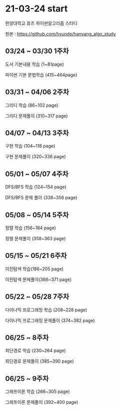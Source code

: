 # 21-03-24 start
한양대학교 휴즈 파이썬알고리즘 스터디

원본 : https://github.com/hyundp/hanyang_algo_study


## 03/24 ~ 03/30 1주차

도서 기본내용 학습 (1~81page)

파이썬 기본 문법학습 (415~464page)


## 03/31 ~ 04/06 2주차

그리디 학습 (86~102 page)

그리디 문제풀이 (310~317 page)


## 04/07 ~ 04/13 3주차

구현 학습 (104~118 page)

구현 문제풀이 (320~336 page)

## 05/01 ~ 05/07 4주차

DFS/BFS 학습 (124~154 page)

DFS/BFS 문제 풀이 (338~356 page)

## 05/08 ~ 05/14 5주차

정렬 학습 (156~184 page)

정렬 문제풀이 (358~363 page)

## 05/15 ~ 05/21 6주차

이진탐색 학습(186~205 page)

이진탐색 문제풀이(366~371 page)

## 05/22 ~ 05/28 7주차

다이나믹 프로그래밍 학습 (208~228 page)

다이나믹 프로그래밍 문제풀이 (374~382 page)

## 06/25 ~ 8주차

최단경로 학습 (230~264 page)

최단경로 문제풀이 (385~390 page)

## 06/25 ~ 9주차

그래프이론 학습 (266~305 page)

그래프이론 문제풀이 (392~400 page)

